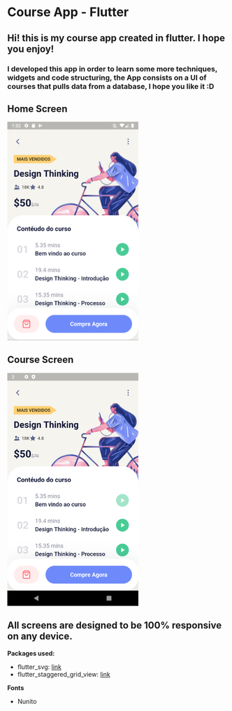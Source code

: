 # Course App - Flutter

## Hi! this is my course app created in flutter. I hope you enjoy!



### I developed this app in order to learn some more techniques, widgets and code structuring, the App consists on a UI of courses that pulls data from a database, I hope you like it :D

## Home Screen
<img src="/forgit/screen1.png" alt="My cool logo" width="300"/>

## Course Screen
<img src="/forgit/screen2.png" alt="My cool logo" width="300"/>

## All screens are designed to be 100% responsive on any device.

**Packages used:**

- flutter_svg: [link](https://pub.dev/packages/flutter_svg)
- flutter_staggered_grid_view: [link](https://pub.dev/packages/flutter_staggered_grid_view)

**Fonts**

- Nunito
